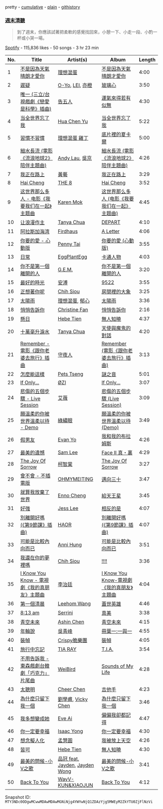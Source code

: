 pretty - [cumulative](/playlists/cumulative/37i9dQZF1DWYfYI76iYkKK.md) - [plain](/playlists/plain/37i9dQZF1DWYfYI76iYkKK) - [githistory](https://github.githistory.xyz/mackorone/spotify-playlist-archive/blob/main/playlists/plain/37i9dQZF1DWYfYI76iYkKK)

### [週末清聽](https://open.spotify.com/playlist/37i9dQZF1DWYfYI76iYkKK)

> 到了週末，你應該試著把柔軟的感覺找回來，小憩一下、小走一段、小酌一杯或小哭一場。

[Spotify](https://open.spotify.com/user/spotify) - 115,836 likes - 50 songs - 3 hr 23 min

| No. | Title | Artist(s) | Album | Length |
|---|---|---|---|---|
| 1 | [不是因為天氣晴朗才愛你](https://open.spotify.com/track/2VEt42QSQxILgEf9B50xxm) | [理想混蛋](https://open.spotify.com/artist/0Awqm7GXGiBp8fJNGvywra) | [不是因為天氣晴朗才愛你](https://open.spotify.com/album/6JuW0a9a9irzx0QkYC9eLI) | 4:00 |
| 2 | [遲疑](https://open.spotify.com/track/4lEApxeewLQEQVyuZl6F7Z) | [O\-Yo](https://open.spotify.com/artist/3kkkg7eXW2AJOIw3NLwKj8), [LEI](https://open.spotify.com/artist/27iJPTbluZyUyoseyHqd0s), [亦橙](https://open.spotify.com/artist/5Yy3myg7iKbHAFztv0hUoU) | [玻璃心](https://open.spotify.com/album/0ats5TgMaZRpgkWcLWYkmd) | 3:50 |
| 3 | [唯一 \(三立/台視戲劇《戀愛是科學》插曲\)](https://open.spotify.com/track/19fp9nI0tq0lcBl7XoCHAb) | [告五人](https://open.spotify.com/artist/6xErgeZYatiaQ36SB5bvi8) | [運氣來得若有似無](https://open.spotify.com/album/6Vss0GQqlLtD4k3lSXnYI5) | 4:30 |
| 4 | [当全世界忘了我](https://open.spotify.com/track/2wvoqZC0fvJV4L7rLkAFLp) | [Hua Chen Yu](https://open.spotify.com/artist/7v7bP8NfcMYh4sDADEAy6Z) | [当全世界忘了我](https://open.spotify.com/album/2rMck4VJ3rxG5g9XtkXZeu) | 5:22 |
| 5 | [習慣不習慣](https://open.spotify.com/track/2bLphDJvGyfjPbmxs7V4rX) | [理想混蛋 雞丁](https://open.spotify.com/artist/5gLzM47RVqMDkkFc2CaSon) | [底片裡的夏卡爾](https://open.spotify.com/album/3s1pKBhbHzoUzcRFBabug4) | 5:00 |
| 6 | [細水長流 \(電影《流浪地球2》陪伴主題曲\)](https://open.spotify.com/track/2ymrqq4PYyQPHpX7qULm6V) | [Andy Lau](https://open.spotify.com/artist/2n3uDrupL8UtFSeZhY38MS), [吳京](https://open.spotify.com/artist/6jq5mIyUPPLQ5kYeXOs4d6) | [細水長流 \(電影《流浪地球2》陪伴主題曲\)](https://open.spotify.com/album/7DS7s6jzklLBuUWIAfBQbq) | 4:26 |
| 7 | [我正在路上](https://open.spotify.com/track/7zsICC3zBCwGwYuAlSm6Cf) | [黃藝](https://open.spotify.com/artist/2AITAhEyc0pO5OZEF6SHQV) | [我正在路上](https://open.spotify.com/album/36d2U2o6WkVlHJUKhP8HUd) | 3:29 |
| 8 | [Hai Cheng](https://open.spotify.com/track/3kBfE92drjZEgYffx22zbl) | [THE 8](https://open.spotify.com/artist/4DqFd6XE3dX4LWXHJVVpLk) | [Hai Cheng](https://open.spotify.com/album/0pvUzcbKZAlIQYrbaVRLXb) | 3:52 |
| 9 | [这世界那么多人 \- 电影《我要我们在一起》主题曲](https://open.spotify.com/track/0CIndp98sle6N5oubW92Jp) | [Karen Mok](https://open.spotify.com/artist/6jlz5QSUqbKE4vnzo2qfP1) | [这世界那么多人 \(电影《我要我们在一起》主题曲\)](https://open.spotify.com/album/7loUfq99zoKzh5n2g68UkH) | 4:45 |
| 10 | [让浪漫作主](https://open.spotify.com/track/4AJWlnFYUgSi153Sb52u3X) | [Tanya Chua](https://open.spotify.com/artist/376pcuw4IgWBMOUwCr8kIm) | [DEPART](https://open.spotify.com/album/14irQNOtPlopyjODP2SH8R) | 4:10 |
| 11 | [阿拉斯加海湾](https://open.spotify.com/track/6VYs9NInduwKl1TBLfeSdy) | [Firdhaus](https://open.spotify.com/artist/6fOqdhRNsMQqtwRwgo3NUv) | [A Letter](https://open.spotify.com/album/2qViMUzjnHbV7DA09JUZNj) | 4:06 |
| 12 | [你要的愛 \- 心動版](https://open.spotify.com/track/1TyCWL2O5xJqiiFT7UN7SZ) | [Penny Tai](https://open.spotify.com/artist/0qmPs7q4bykvrS8NMZk7ud) | [你要的愛 \(心動版\)](https://open.spotify.com/album/6m0w2NPZtEMqYA5U5wbt9a) | 3:55 |
| 13 | [日常](https://open.spotify.com/track/7MLTCVNXFz5SFN84HSqYVg) | [EggPlantEgg](https://open.spotify.com/artist/6g641431O1Xkl7HAs2yFEg) | [卡通人物](https://open.spotify.com/album/5SGhMGsRdfFKlFjsE9L3V5) | 4:03 |
| 14 | [你不是第一個離開的人](https://open.spotify.com/track/2uY8mN0tdlmy9E1zuHmWOh) | [G.E.M.](https://open.spotify.com/artist/7aRC4L63dBn3CiLDuWaLSI) | [你不是第一個離開的人](https://open.spotify.com/album/2C8bIw4bA99REC2i34epaK) | 3:20 |
| 15 | [最好的時光](https://open.spotify.com/track/0eFRk9wgFPxg6iXhDjvGAo) | [安溥](https://open.spotify.com/artist/7m3hJRouj4fFil1ksJDx0I) | [9522](https://open.spotify.com/album/3B7O6oexiw9IFi3OAsWerb) | 3:55 |
| 16 | [正想著你呢](https://open.spotify.com/track/4YxVgJAkGsUnqLvEzjz8Ry) | [Chih Siou](https://open.spotify.com/artist/6cMRDBCHMYjyCH2D0s6uzr) | [房間裡的大象](https://open.spotify.com/album/1hLOyMZ8n5dmBckqXkToIG) | 3:25 |
| 17 | [太陽雨](https://open.spotify.com/track/2A0vCSTeOryiLsbuWDwX7G) | [理想混蛋](https://open.spotify.com/artist/0Awqm7GXGiBp8fJNGvywra), [郁心](https://open.spotify.com/artist/09QyyZF4pquXH58c52YUtp) | [太陽雨](https://open.spotify.com/album/1o5ApqEbF0nSfiieqqE80u) | 3:36 |
| 18 | [悄悄告訴你](https://open.spotify.com/track/7j34mUd15g3RrhZzVx3CgB) | [Christine Fan](https://open.spotify.com/artist/1q7sCl0vg0EcaFdRz0XDGg) | [悄悄告訴你](https://open.spotify.com/album/42YXL6YhJBbP2ZM4WMUTkC) | 2:16 |
| 19 | [懸日](https://open.spotify.com/track/6zbBfKc4ghXAGtzuXAQptf) | [Hebe Tien](https://open.spotify.com/artist/14bJhryXGk6H6qlGzwj3W5) | [無人知曉](https://open.spotify.com/album/6bCnbjqqRgcPCpJwcnoLju) | 4:37 |
| 20 | [十萬毫升淚水](https://open.spotify.com/track/2mCSqP0xAkWO7N53OnHRLk) | [Tanya Chua](https://open.spotify.com/artist/376pcuw4IgWBMOUwCr8kIm) | [天使與魔鬼的對話](https://open.spotify.com/album/6joAlbBWoCoaSLongcfI9V) | 4:20 |
| 21 | [Remember \- 電影《跟你老婆去旅行》插曲](https://open.spotify.com/track/4xB7mLuL2HxpU6r8W7ipK6) | [守夜人](https://open.spotify.com/artist/7Ec6c9lhFbsTfuwmIkhZa9) | [Remember \(電影《跟你老婆去旅行》插曲\)](https://open.spotify.com/album/7e8UzB4BkYm6cgp1rPlKRW) | 3:13 |
| 22 | [怎麼能這樣](https://open.spotify.com/track/0hwJHGEiIg3V37fR1PJa5f) | [Pets Tseng](https://open.spotify.com/artist/1he19XnDUahODrmRwKlC8w) | [謎之音](https://open.spotify.com/album/2TIXF4ADwIn1t97SLCrXUp) | 5:01 |
| 23 | [If Only...](https://open.spotify.com/track/79rFtrqN1JHoZDAnBJ6TwJ) | [ØZI](https://open.spotify.com/artist/7Icsejk4pdIhkq2KO5A0jD) | [If Only...](https://open.spotify.com/album/2PflyuQL0apWi1Mz079F4Y) | 3:07 |
| 24 | [悲傷的五個步驟 \- Live Session](https://open.spotify.com/track/5fwxL5EIOUXWUfxvNX3s1I) | [艾薇](https://open.spotify.com/artist/0RaC2hXyniYsju0mCSNz90) | [悲傷的五個步驟 \(Live Session\)](https://open.spotify.com/album/2ABskKleNsgFb5qk7IXioh) | 3:09 |
| 25 | [願溫柔的你被世界溫柔以待 \- Demo](https://open.spotify.com/track/596QP1necn4XdusdVzB0TW) | [綠繡眼](https://open.spotify.com/artist/7dwt5S8gmrCEnG5WWtbCri) | [願溫柔的你被世界溫柔以待 \(Demo\)](https://open.spotify.com/album/09q2CO9Bw3PFsVC72nS5Pn) | 3:49 |
| 26 | [假男友](https://open.spotify.com/track/3EVdjgISSjvMSgPtov1vQX) | [Evan Yo](https://open.spotify.com/artist/7JY6f7uRdLtKSHbHlQXduV) | [我和我的布拉姆斯](https://open.spotify.com/album/3VrBcHcHB4BpiIlUL8aSTI) | 4:26 |
| 27 | [最美的遺憾](https://open.spotify.com/track/7xLHcay4KRCdl9MqXnyrW0) | [Sam Lee](https://open.spotify.com/artist/7ya3wFqG9X35S7L7XSrE2i) | [Face II 真・裏](https://open.spotify.com/album/6vIFkhNrnRaYLIJOW81PW4) | 4:29 |
| 28 | [The Joy Of Sorrow](https://open.spotify.com/track/78oPAwgoMFL9QxnueTuNwy) | [柯智棠](https://open.spotify.com/artist/3KdU8KfkDy7xHmQS00B5wd) | [The Joy Of Sorrow](https://open.spotify.com/album/0xShV7TaXhCZ2WTwwFtwT9) | 3:27 |
| 29 | [會不會 \- 不插電版](https://open.spotify.com/track/7M44HWQrqgjMOfvS1LJ4Sh) | [OHMYMEITING](https://open.spotify.com/artist/5ejbZdon0riCxa7GyJNEAx) | [邁向三十](https://open.spotify.com/album/6YSN8SAy8PP37XJSmoJqAw) | 3:47 |
| 30 | [就算我放棄了世界](https://open.spotify.com/track/5U02MVv6SGMigHeyKYC309) | [Enno Cheng](https://open.spotify.com/artist/0mVEQWHpQc30NdVqwtj8WJ) | [給天王星](https://open.spotify.com/album/4mrjsYBHIsDiYzHrYdxNfY) | 3:45 |
| 31 | [好強](https://open.spotify.com/track/4JFZsWTrCwk45XbRioOYiC) | [Jess Lee](https://open.spotify.com/artist/02Cz717BTulFiQXUuIXH6n) | [相反的是](https://open.spotify.com/album/69yaUTVnjoxtsP7vTXqKxw) | 4:07 |
| 32 | [別離開好嗎 \(《第9節課》插曲\)](https://open.spotify.com/track/3gsBzDDsdCEGSGNjbs5NL8) | [HAOR](https://open.spotify.com/artist/1vhgWOwfVcKVTGTsfHmoBx) | [別離開好嗎 \(《第9節課》插曲\)](https://open.spotify.com/album/2BIxoEhZZJ5TN0BqRpIKfe) | 4:07 |
| 33 | [可能是比較內向而已](https://open.spotify.com/track/1gYOBa9nInmoo52hOn4veq) | [Anni Hung](https://open.spotify.com/artist/3ZlBKjbfPWDT0RUWTpWzwv) | [可能是比較內向而已](https://open.spotify.com/album/666sGx1Lrs4viYlxA4EjDN) | 3:51 |
| 34 | [我還在你的夢裡嗎](https://open.spotify.com/track/0Py5JGT1RIImdoGkuuX7k0) | [Chih Siou](https://open.spotify.com/artist/6cMRDBCHMYjyCH2D0s6uzr) | [!!!!](https://open.spotify.com/album/58CASB7bpccJHW3Xdx0OaY) | 3:36 |
| 35 | [I Know You Know \- 電視劇《我的真朋友》主題曲](https://open.spotify.com/track/4ec3HOKBBbkjTvoGteQncK) | [李治廷](https://open.spotify.com/artist/5RkHWm6vOA31T32qyjQxgd) | [I Know You Know\-電視劇《我的真朋友》主題曲](https://open.spotify.com/album/4rmw9Ja0txHNXJ8wSSDBuJ) | 4:04 |
| 36 | [第一個清晨](https://open.spotify.com/track/4FOcKtu7mXOrnifIaif0L3) | [Leehom Wang](https://open.spotify.com/artist/2F5W6Rsxwzg0plQ0w8dSyt) | [蓋世英雄](https://open.spotify.com/album/22pEd6RNnbso5XFaZoT0YF) | 4:46 |
| 37 | [8:13 am](https://open.spotify.com/track/6AIVNYGmj0RTNo1W2zyXyI) | [Serrini](https://open.spotify.com/artist/0u3m5Sy2zsq4Gk0aduH9s7) | [真美](https://open.spotify.com/album/57LuWhd9WPHVinoiib12XU) | 3:38 |
| 38 | [青空未來](https://open.spotify.com/track/7iZy5sCDT5VkqEYBKy0DTU) | [Ashin Chen](https://open.spotify.com/artist/6H93wOohK6r1MwGh41Z4Nb) | [青空未來](https://open.spotify.com/album/2giUSFEwapURH56GEtpMaR) | 4:15 |
| 39 | [年輪說](https://open.spotify.com/track/0rkKoFtgXTBSy8MLtwYPmc) | [吳青峰](https://open.spotify.com/artist/5a5vu4RzsAHdKN0aYyblZ8) | [冊葉一:一與一](https://open.spotify.com/album/3rF6e6T98lg8usUISr18oG) | 4:55 |
| 40 | [裝幀](https://open.spotify.com/track/2BipFnJx3ko5aRiQ7ESASa) | [Crispy脆樂團](https://open.spotify.com/artist/5AO5nzx14PfLNfVgYVd0rw) | [裝幀](https://open.spotify.com/album/04MOm8UeP2JhqiX2rsb4T6) | 4:05 |
| 41 | [旅行中忘記](https://open.spotify.com/track/1Of1jcGbCroKpUk7RGJaPA) | [TIA RAY](https://open.spotify.com/artist/70paW48PtCtUjtndElrjrL) | [T.I.A.](https://open.spotify.com/album/16FOXa3qlWPHP7MmPj0Ehi) | 3:54 |
| 42 | [不用告訴我 \- 東森戲劇台韓劇「巧克力」片尾曲](https://open.spotify.com/track/1GWsEPe6pIYlqrNFEMExdX) | [WeiBird](https://open.spotify.com/artist/7y3HnWCFEvWj4KM9GFSkiX) | [Sounds of My Life](https://open.spotify.com/album/2LmBCs61pclie64NIWqPWS) | 4:28 |
| 43 | [太聰明](https://open.spotify.com/track/4DCB1S7G6SmH9qlDpEVIzP) | [Cheer Chen](https://open.spotify.com/artist/4m0xrEWYU0yCUFMaga015T) | [吉他手](https://open.spotify.com/album/35QdFULbzmzRWMeH7bHGQR) | 4:23 |
| 44 | [為什麼只留下我一個](https://open.spotify.com/track/0PfB9QJ3T9uCGfkt0ml5TR) | [劉學甫](https://open.spotify.com/artist/4fQhjXVVGKPG7K1SYFWjpH), [Vicky Chen](https://open.spotify.com/artist/01u3qI3xMGFvktXyRSMGRZ) | [為什麼只留下我一個](https://open.spotify.com/album/0TzPiD0Z6JOcwbDY6vzuKL) | 3:46 |
| 45 | [我多想變成她](https://open.spotify.com/track/5yD4MF6VJWYkcyA2EzwVhz) | [Eve Ai](https://open.spotify.com/artist/6eLpNMX3ZygSrUuxAlIWIx) | [偏偏我卻都記得](https://open.spotify.com/album/0Q0O0kpGV394flFNTvdfJ5) | 4:47 |
| 46 | [你一定要幸福](https://open.spotify.com/track/3CBAIdEjO75HsYyA3FSeOQ) | [Isaac Yong](https://open.spotify.com/artist/1mQ2qm4xBo0bfl5NcaYdSk) | [你一定要幸福](https://open.spotify.com/album/2k8raxrNWIXPqkajoKqJt3) | 4:30 |
| 47 | [想念擬人化](https://open.spotify.com/track/2QkELHIEQONatqO5ZrE5H7) | [孟慧圓](https://open.spotify.com/artist/4RcNXR3j50a6JCZcU06h6g) | [我被放上天空](https://open.spotify.com/album/0mrDA81eWQS79HY5GfF81y) | 4:26 |
| 48 | [皆可](https://open.spotify.com/track/5tU8tlGuxmCjNdl5eP9oGR) | [Hebe Tien](https://open.spotify.com/artist/14bJhryXGk6H6qlGzwj3W5) | [無人知曉](https://open.spotify.com/album/6bCnbjqqRgcPCpJwcnoLju) | 4:30 |
| 49 | [最美的問候\-小V之歌](https://open.spotify.com/track/7c9R1ewxKUIMsU5QrWlwPi) | [品冠 feat\. Jayden](https://open.spotify.com/artist/5OT2MWZROTF7BxFIAUeDyt), [Jayden Wong](https://open.spotify.com/artist/2yTm58eD41vWmwkv56AZe9) | [最美的問候\-小V之歌](https://open.spotify.com/album/20YZFuK2CKA2HcSw3nZYDu) | 3:41 |
| 50 | [Back To You](https://open.spotify.com/track/7AdNz1VDHFE0MaVFtYd0ih) | [WayV\-KUN&XIAOJUN](https://open.spotify.com/artist/7zFc00w29Cz58QoSnIpIrT) | [Back To You](https://open.spotify.com/album/7pIR0hHMAMFyGlcBkryqRw) | 4:12 |

Snapshot ID: `MTY3NDc0ODgwMCwwMDAwMDAwMGNiNjg4YWYwNjQ1ZDAzYjg5MWEyM2ZkYTU0ZjFlNzVi`
